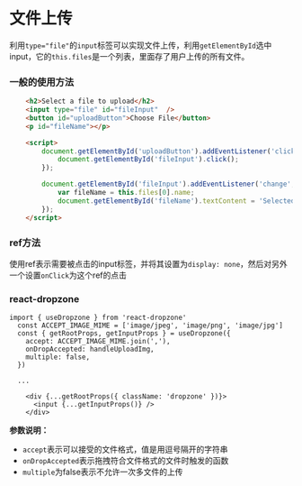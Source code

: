 # 文件上传

利用`type="file"`的`input`标签可以实现文件上传，利用`getElementById`选中input，它的`this.files`是一个列表，里面存了用户上传的所有文件。

### 一般的使用方法

```html
	<h2>Select a file to upload</h2>
    <input type="file" id="fileInput"  />
    <button id="uploadButton">Choose File</button>
    <p id="fileName"></p>

    <script>
        document.getElementById('uploadButton').addEventListener('click', function() {
            document.getElementById('fileInput').click();
        });

        document.getElementById('fileInput').addEventListener('change', function() {
            var fileName = this.files[0].name;
            document.getElementById('fileName').textContent = 'Selected file: ' + fileName;
        });
    </script>
```



### ref方法

使用ref表示需要被点击的input标签，并将其设置为`display: none`，然后对另外一个设置`onClick`为这个ref的点击



### react-dropzone

```tsx
import { useDropzone } from 'react-dropzone'
  const ACCEPT_IMAGE_MIME = ['image/jpeg', 'image/png', 'image/jpg']
  const { getRootProps, getInputProps } = useDropzone({
    accept: ACCEPT_IMAGE_MIME.join(','),
    onDropAccepted: handleUploadImg,
    multiple: false,
  })
  
  ...
  
    <div {...getRootProps({ className: 'dropzone' })}>
      <input {...getInputProps()} />
    </div>
```

**参数说明：**

- `accept`表示可以接受的文件格式，值是用逗号隔开的字符串
- `onDropAccepted`表示拖拽符合文件格式的文件时触发的函数
- `multiple`为false表示不允许一次多文件的上传

